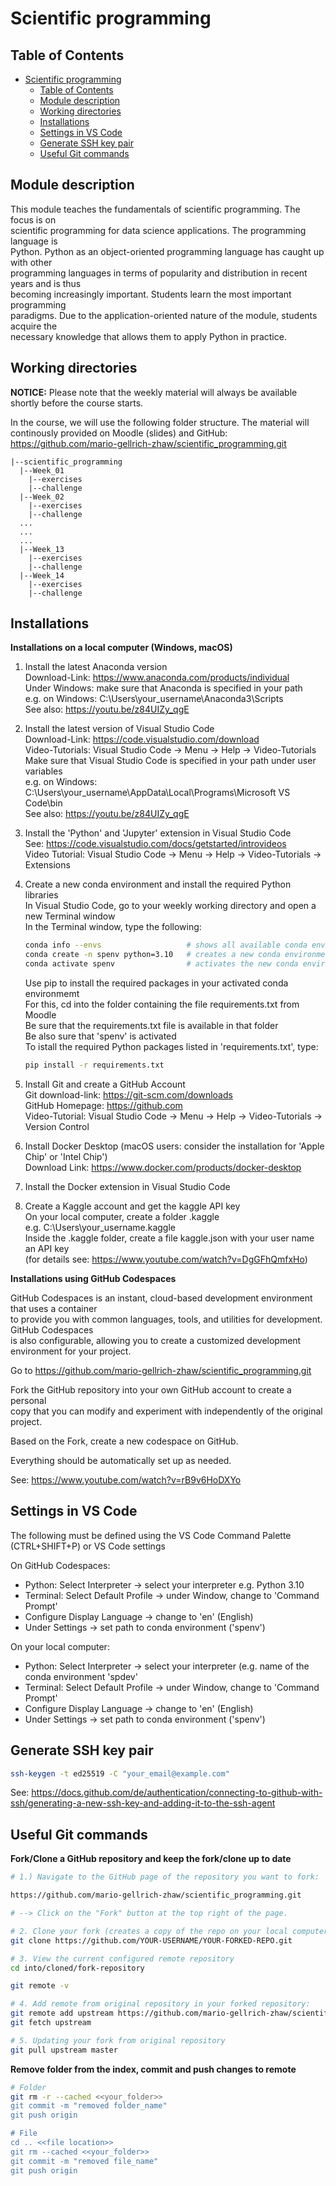 # Scientific programming

## Table of Contents
- [Scientific programming](#scientific-programming)
  - [Table of Contents](#table-of-contents)
  - [Module description](#module-description)
  - [Working directories](#working-directories)
  - [Installations](#installations)
  - [Settings in VS Code](#settings-in-vs-code)
  - [Generate SSH key pair](#generate-ssh-key-pair)
  - [Useful Git commands](#useful-git-commands)

## Module description

This module teaches the fundamentals of scientific programming. The focus is on  
scientific programming for data science applications. The programming language is  
Python. Python as an object-oriented programming language has caught up with other  
programming languages in terms of popularity and distribution in recent years and is thus  
becoming increasingly important. Students learn the most important programming  
paradigms. Due to the application-oriented nature of the module, students acquire the  
necessary knowledge that allows them to apply Python in practice.

## Working directories

**NOTICE:** Please note that the weekly material will always be available shortly before the course starts.

In the course, we will use the following folder structure. The material will continously provided on
Moodle (slides) and GitHub: https://github.com/mario-gellrich-zhaw/scientific_programming.git

```plaintext
|--scientific_programming
  |--Week_01
    |--exercises
    |--challenge
  |--Week_02
    |--exercises
    |--challenge
  ...
  ...
  ...
  |--Week_13
    |--exercises
    |--challenge
  |--Week_14
    |--exercises
    |--challenge
```

## Installations

**Installations on a local computer (Windows, macOS)**

1. Install the latest Anaconda version  
    Download-Link:  https://www.anaconda.com/products/individual  
    Under Windows: make sure that Anaconda is specified in your path  
    e.g. on Windows: C:\Users\your_username\Anaconda3\Scripts  
    See also: https://youtu.be/z84UIZy_qgE  
	
2. Install the latest version of Visual Studio Code  
    Download-Link: https://code.visualstudio.com/download  
    Video-Tutorials: Visual Studio Code -> Menu -> Help -> Video-Tutorials  
    Make sure that Visual Studio Code is specified in your path under user variables  
    e.g. on Windows: C:\Users\your_username\AppData\Local\Programs\Microsoft VS Code\bin  
    See also: https://youtu.be/z84UIZy_qgE  

3. Install the 'Python' and 'Jupyter' extension in Visual Studio Code  
    See: https://code.visualstudio.com/docs/getstarted/introvideos  
    Video Tutorial: Visual Studio Code -> Menu -> Help -> Video-Tutorials -> Extensions  

4. Create a new conda environment and install the required Python libraries  
    In Visual Studio Code, go to your weekly working directory and open a new Terminal window  
    In the Terminal window, type the following:  

    ```bash
    conda info --envs                   # shows all available conda environments
    conda create -n spenv python=3.10   # creates a new conda environment 'spenv' with Python 3.10
    conda activate spenv                # activates the new conda environment 'spenv'
    ```

    Use pip to install the required packages in your activated conda environmemt  
    For this, cd into the folder containing the file requirements.txt from Moodle  
    Be sure that the requirements.txt file is available in that folder  
    Be also sure that 'spenv' is activated  
    To istall the required Python packages listed in 'requirements.txt', type:  

    ```bash
    pip install -r requirements.txt
    ```

5. Install Git and create a GitHub Account  
    Git download-link: https://git-scm.com/downloads  
    GitHub Homepage: https://github.com  
    Video-Tutorial: Visual Studio Code -> Menu -> Help -> Video-Tutorials -> Version Control  

6. Install Docker Desktop (macOS users: consider the installation for 'Apple Chip' or 'Intel Chip')  
    Download Link: https://www.docker.com/products/docker-desktop  

7. Install the Docker extension in Visual Studio Code  

8. Create a Kaggle account and get the kaggle API key  
    On your local computer, create a folder .kaggle  
    e.g. C:\Users\your_username\.kaggle  
    Inside the .kaggle folder, create a file kaggle.json with your user name an API key  
    (for details see: https://www.youtube.com/watch?v=DgGFhQmfxHo)


**Installations using GitHub Codespaces**

GitHub Codespaces is an instant, cloud-based development environment that uses a container  
to provide you with common languages, tools, and utilities for development. GitHub Codespaces   
is also configurable, allowing you to create a customized development environment for your project.  


Go to https://github.com/mario-gellrich-zhaw/scientific_programming.git

Fork the GitHub repository into your own GitHub account to create a personal  
copy that you can modify and experiment with independently of the original project.  

Based on  the Fork, create a new codespace on GitHub. 

Everything should be automatically set up as needed.

See: https://www.youtube.com/watch?v=rB9v6HoDXYo


## Settings in VS Code

The following must be defined using the VS Code Command Palette (CTRL+SHIFT+P) or VS Code settings

On GitHub Codespaces:  
* Python: Select Interpreter -> select your interpreter e.g. Python 3.10
* Terminal: Select Default Profile -> under Window, change to 'Command Prompt'
* Configure Display Language -> change to 'en' (English)
* Under Settings -> set path to conda environment ('spenv')

On your local computer:  
* Python: Select Interpreter -> select your interpreter (e.g. name of the conda environment 'spdev'
* Terminal: Select Default Profile -> under Window, change to 'Command Prompt'
* Configure Display Language -> change to 'en' (English)
* Under Settings -> set path to conda environment ('spenv')

## Generate SSH key pair

```bash
ssh-keygen -t ed25519 -C "your_email@example.com"
```

See: https://docs.github.com/de/authentication/connecting-to-github-with-ssh/generating-a-new-ssh-key-and-adding-it-to-the-ssh-agent  


## Useful Git commands

**Fork/Clone a GitHub repository and keep the fork/clone up to date**
```bash
# 1.) Navigate to the GitHub page of the repository you want to fork:

https://github.com/mario-gellrich-zhaw/scientific_programming.git

# --> Click on the "Fork" button at the top right of the page.

# 2. Clone your fork (creates a copy of the repo on your local computer): ()
git clone https://github.com/YOUR-USERNAME/YOUR-FORKED-REPO.git

# 3. View the current configured remote repository
cd into/cloned/fork-repository

git remote -v

# 4. Add remote from original repository in your forked repository:
git remote add upstream https://github.com/mario-gellrich-zhaw/scientific_programming.git
git fetch upstream

# 5. Updating your fork from original repository
git pull upstream master
```

**Remove folder from the index, commit and push changes to remote**
```bash
# Folder
git rm -r --cached <<your_folder>>  
git commit -m "removed folder_name"  
git push origin

# File
cd .. <<file location>>
git rm --cached <<your_folder>>  
git commit -m "removed file_name"  
git push origin
```